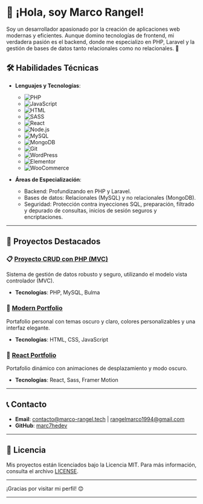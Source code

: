 # 👋 ¡Hola, soy Marco Rangel!

Soy un desarrollador apasionado por la creación de aplicaciones web modernas y eficientes. Aunque domino tecnologías de frontend, mi verdadera pasión es el backend, donde me especializo en PHP, Laravel y la gestión de bases de datos tanto relacionales como no relacionales. 🚀


## 🛠️ Habilidades Técnicas

- **Lenguajes y Tecnologías**: 
  - ![PHP](https://img.shields.io/badge/-PHP-777BB4?logo=php&logoColor=white) 
  - ![JavaScript](https://img.shields.io/badge/-JavaScript-F7DF1E?logo=javascript&logoColor=white) 
  - ![HTML](https://img.shields.io/badge/-HTML-E34F26?logo=html5&logoColor=white) 
  - ![SASS](https://img.shields.io/badge/-SASS-CC6699?logo=sass&logoColor=white) 
  - ![React](https://img.shields.io/badge/-React-61DAFB?logo=react&logoColor=white) 
  - ![Node.js](https://img.shields.io/badge/-Node.js-339933?logo=node.js&logoColor=white)
  - ![MySQL](https://img.shields.io/badge/-MySQL-4479A1?logo=mysql&logoColor=white) 
  - ![MongoDB](https://img.shields.io/badge/-MongoDB-47A248?logo=mongodb&logoColor=white) 
  - ![Git](https://img.shields.io/badge/-Git-F05032?logo=git&logoColor=white) 
  - ![WordPress](https://img.shields.io/badge/-WordPress-21759B?logo=wordpress&logoColor=white) 
  - ![Elementor](https://img.shields.io/badge/-Elementor-9146FF?logo=elementor&logoColor=white)
  - ![WooCommerce](https://img.shields.io/badge/-WooCommerce-96588A?logo=woocommerce&logoColor=white)

- **Áreas de Especialización**:
  - Backend: Profundizando en PHP y Laravel.
  - Bases de datos: Relacionales (MySQL) y no relacionales (MongoDB).
  - Seguridad: Protección contra inyecciones SQL, preparación, filtrado y depurado de consultas, inicios de sesión seguros y encriptaciones.

---

## 🌟 Proyectos Destacados

### 📋 [Proyecto CRUD con PHP (MVC)](https://github.com/marc7hedev/MVC-CRUD)
Sistema de gestión de datos robusto y seguro, utilizando el modelo vista controlador (MVC).
- **Tecnologías**: PHP, MySQL, Bulma

### 🎨 [Modern Portfolio](https://github.com/marc7hedev/portfoliov1)
Portafolio personal con temas oscuro y claro, colores personalizables y una interfaz elegante.
- **Tecnologías**: HTML, CSS, JavaScript
 
### 💼 [React Portfolio](https://marco-rangel.tech)
Portafolio dinámico con animaciones de desplazamiento y modo oscuro.
- **Tecnologías**: React, Sass, Framer Motion

---

## 📞 Contacto

- **Email**: [contacto@marco-rangel.tech](mailto:contacto@marco-rangel.tech) | [rangelmarco1994@gmail.com](mailto:rangelmarco1994@gmail.com)
- **GitHub**: [marc7hedev](https://github.com/marc7hedev)

---

## 📄 Licencia

Mis proyectos están licenciados bajo la Licencia MIT. Para más información, consulta el archivo [LICENSE](https://github.com/marc7hedev?tab=repositories).

---

¡Gracias por visitar mi perfil! 😊

---
